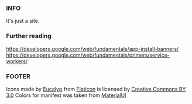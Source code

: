 ### INFO
It's just a site.

### Further reading
https://developers.google.com/web/fundamentals/app-install-banners/
https://developers.google.com/web/fundamentals/primers/service-workers/

### FOOTER
Icons made by [Eucalyp](https://www.flaticon.com/authors/eucalyp) from [Flaticon](https://www.flaticon.com/) is licensed by [Creative Commons BY 3.0](http://creativecommons.org/licenses/by/3.0/)
Colors for manifest was taken from [MaterialUI](https://materialuicolors.co/)
